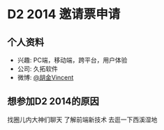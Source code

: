 # D2 2014 邀请票申请

## 个人资料

- 兴趣: PC端，移动端，跨平台，用户体验
- 公司: 久拓软件
- 微博: [@胡金Vincent](http://weibo.com/ooking/)

## 想参加D2 2014的原因

找圈儿内大神们聊天
了解前端新技术
去逛一下西溪湿地
